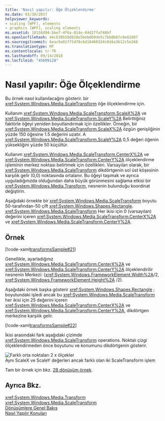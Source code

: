 ```yaml
---
title: 'Nasıl yapılır: Öğe Ölçeklendirme'
ms.date: 03/30/2017
helpviewer_keywords:
- scaling [WPF], elements
- graphics [WPF], scaling elements
ms.assetid: 18158d94-bbe7-4f6a-814e-84d27fa748bf
ms.openlocfilehash: 44c638b58d828e5beb0b9de5c7bb0b67c8e82d87
ms.sourcegitcommit: 6eac9a01ff5d70c6d18460324c016a3612c5e268
ms.translationtype: MT
ms.contentlocale: tr-TR
ms.lasthandoff: 09/14/2018
ms.locfileid: "45609128"
---
```

# <a name="how-to-scale-an-element"></a>Nasıl yapılır: Öğe Ölçeklendirme
Bu örnek nasıl kullanılacağını gösterir. bir <xref:System.Windows.Media.ScaleTransform> öğe ölçeklendirme için.  
  
 Kullanım <xref:System.Windows.Media.ScaleTransform.ScaleX%2A> ve <xref:System.Windows.Media.ScaleTransform.ScaleY%2A> Belirttiğiniz faktörle öğeyi yeniden boyutlandırmak için özellikler. Örneğin, bir <xref:System.Windows.Media.ScaleTransform.ScaleX%2A> özgün genişliğinin yüzde 150 öğesine 1.5 değerini uzatır. A <xref:System.Windows.Media.ScaleTransform.ScaleY%2A> 0,5 değeri öğenin yüksekliğini yüzde 50 küçültür.  
  
 Kullanım <xref:System.Windows.Media.ScaleTransform.CenterX%2A> ve <xref:System.Windows.Media.ScaleTransform.CenterY%2A> ölçeklendirme işleminin merkez noktası belirtmek için özellikleri. Varsayılan olarak, bir <xref:System.Windows.Media.ScaleTransform> dikdörtgenin sol üst köşesinin karşılık gelir (0,0) noktasında ortalanır. Bu öğeyi taşımak ve ayrıca uyguladığınızda olduğundan daha büyük görünmesini sağlama etkisi bir <xref:System.Windows.Media.Transform>, nesnenin bulunduğu koordinat değiştirin.  
  
 Aşağıdaki örnekte bir <xref:System.Windows.Media.ScaleTransform> boyutu 50-tarafından-50 çift <xref:System.Windows.Shapes.Rectangle>. <xref:System.Windows.Media.ScaleTransform> Her ikisi için 0 (varsayılan) değerini içeren <xref:System.Windows.Media.ScaleTransform.CenterX%2A> ve <xref:System.Windows.Media.ScaleTransform.CenterY%2A>.  
  
## <a name="example"></a>Örnek  
 [!code-xaml[transformsSample#21](../../../../samples/snippets/csharp/VS_Snippets_Wpf/transformsSample/CS/ScaleTransformExample.xaml#21)]  
  
 Genellikle, ayarladığınız <xref:System.Windows.Media.ScaleTransform.CenterX%2A> ve <xref:System.Windows.Media.ScaleTransform.CenterY%2A> ölçeklendirilir nesnenin Merkezi: (<xref:System.Windows.FrameworkElement.Width%2A>/2,  <xref:System.Windows.FrameworkElement.Height%2A> /2).  
  
 Aşağıdaki örnek başka gösterir <xref:System.Windows.Shapes.Rectangle> ; boyutundaki işledi ancak bu <xref:System.Windows.Media.ScaleTransform> her ikisi için 25 değerini içeren <xref:System.Windows.Media.ScaleTransform.CenterX%2A> ve <xref:System.Windows.Media.ScaleTransform.CenterY%2A>, dikdörtgen merkezine karşılık gelir.  
  
 [!code-xaml[transformsSample#22](../../../../samples/snippets/csharp/VS_Snippets_Wpf/transformsSample/CS/ScaleTransformExample.xaml#22)]  
  
 İkisi arasındaki fark aşağıdaki çizimde <xref:System.Windows.Media.ScaleTransform> operations. Noktalı çizgi ölçeklendirmeden önce boyutunu ve konumunu dikdörtgenin gösterir.  
  
 ![Farklı orta noktaları 2 x ölçekler](../../../../docs/framework/wpf/graphics-multimedia/media/wcpsdk-graphicsmm-scalecenter.gif "wcpsdk_graphicsmm_scalecenter")  
Aynı ScaleX ve ScaleY değerleri ancak farklı olan iki ScaleTransform işlem  
  
 Tam bir örnek için bkz. [2B dönüşüm örnek](https://go.microsoft.com/fwlink/?LinkID=158252).  
  
## <a name="see-also"></a>Ayrıca Bkz.  
 <xref:System.Windows.Media.Transform>  
 <xref:System.Windows.Media.ScaleTransform>  
 [Dönüşümlere Genel Bakış](../../../../docs/framework/wpf/graphics-multimedia/transforms-overview.md)  
 [Nasıl Yapılır Konuları](../../../../docs/framework/wpf/graphics-multimedia/transformations-how-to-topics.md)
